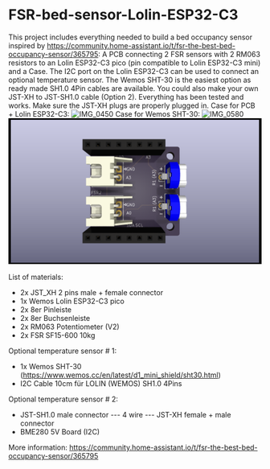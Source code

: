 # FSR-bed-sensor-Lolin-ESP32-C3
This project includes everything needed to build a bed occupancy sensor inspired by https://community.home-assistant.io/t/fsr-the-best-bed-occupancy-sensor/365795:
A PCB connecting 2 FSR sensors with 2 RM063 resistors to an Lolin ESP32-C3 pico (pin compatible to Lolin ESP32-C3 mini) and a Case.
The I2C port on the Lolin ESP32-C3 can be used to connect an optional temperature sensor. The Wemos SHT-30 is the easiest option as ready made SH1.0 4Pin cables are available. You could also make your own JST-XH to JST-SH1.0 cable (Option 2). Everything has been tested and works. Make sure the JST-XH plugs are properly plugged in.
Case for PCB + Lolin ESP32-C3:
![IMG_0450](https://user-images.githubusercontent.com/680408/221266709-a9bba09b-9563-4c42-af82-83bf907763ad.PNG)
Case for Wemos SHT-30:
![IMG_0580](https://user-images.githubusercontent.com/680408/235232285-8df83e33-caee-40f7-8dae-9fccd3ab1728.PNG)
![image](https://github.com/fhb/FSR-bed-sensor-Lolin-ESP32-C3/blob/main/PCB/V2/FSR%20Bed%20Sensor%20V2.png)


List of materials:

* 2x JST_XH 2 pins male + female connector
* 1x Wemos Lolin ESP32-C3 pico
* 2x 8er Pinleiste
* 2x 8er Buchsenleiste
* 2x RM063 Potentiometer (V2)
* 2x FSR SF15-600 10kg

Optional temperature sensor # 1:
* 1x Wemos SHT-30 (https://www.wemos.cc/en/latest/d1_mini_shield/sht30.html)
* I2C Cable 10cm für LOLIN (WEMOS) SH1.0 4Pins

Optional temperature sensor # 2: 
* JST-SH1.0 male connector --- 4 wire ---  JST-XH female + male connector 
* BME280 5V Board (I2C)

More information:
https://community.home-assistant.io/t/fsr-the-best-bed-occupancy-sensor/365795

